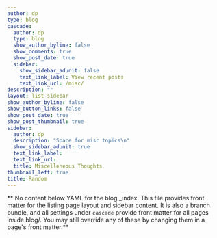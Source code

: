 ```yaml
---
author: dp
type: blog
cascade:
  author: dp
  type: blog
  show_author_byline: false
  show_comments: true
  show_post_date: true
  sidebar:
    show_sidebar_adunit: false
    text_link_label: View recent posts
    text_link_url: /misc/
description: ""
layout: list-sidebar
show_author_byline: false
show_button_links: false
show_post_date: true
show_post_thumbnail: true
sidebar:
  author: dp
  description: "Space for misc topics\n"
  show_sidebar_adunit: true
  text_link_label: 
  text_link_url:
  title: Miscelleneous Thoughts
thumbnail_left: true
title: Random
---
```


** No content below YAML for the blog _index. This file provides front matter for the listing page layout and sidebar content. It is also a branch bundle, and all settings under `cascade` provide front matter for all pages inside blog/. You may still override any of these by changing them in a page's front matter.**
